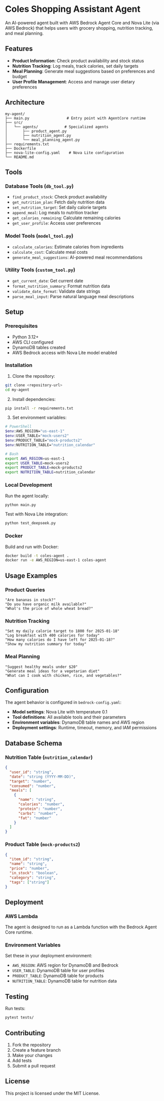 # Coles Shopping Assistant Agent

An AI-powered agent built with AWS Bedrock Agent Core and Nova Lite (via AWS Bedrock) that helps users with grocery shopping, nutrition tracking, and meal planning.

## Features

- **Product Information**: Check product availability and stock status
- **Nutrition Tracking**: Log meals, track calories, set daily targets
- **Meal Planning**: Generate meal suggestions based on preferences and budget
- **User Profile Management**: Access and manage user dietary preferences

## Architecture

```
my-agent/
├── main.py                 # Entry point with AgentCore runtime
├── src/
│   └── agents/            # Specialized agents
│       ├── product_agent.py
│       ├── nutrition_agent.py
│       └── meal_planning_agent.py
├── requirements.txt
├── Dockerfile
├── nova-lite-config.yaml    # Nova Lite configuration
└── README.md
```

## Tools

### Database Tools (`db_tool.py`)
- `find_product_stock`: Check product availability
- `get_nutrition_plan`: Fetch daily nutrition data
- `set_nutrition_target`: Set daily calorie targets
- `append_meal`: Log meals to nutrition tracker
- `get_calories_remaining`: Calculate remaining calories
- `get_user_profile`: Access user preferences

### Model Tools (`model_tool.py`)
- `calculate_calories`: Estimate calories from ingredients
- `calculate_cost`: Calculate meal costs
- `generate_meal_suggestions`: AI-powered meal recommendations

### Utility Tools (`custom_tool.py`)
- `get_current_date`: Get current date
- `format_nutrition_summary`: Format nutrition data
- `validate_date_format`: Validate date strings
- `parse_meal_input`: Parse natural language meal descriptions

## Setup

### Prerequisites
- Python 3.12+
- AWS CLI configured
- DynamoDB tables created
- AWS Bedrock access with Nova Lite model enabled

### Installation

1. Clone the repository:
```bash
git clone <repository-url>
cd my-agent
```

2. Install dependencies:
```bash
pip install -r requirements.txt
```

3. Set environment variables:
```bash
# PowerShell
$env:AWS_REGION="us-east-1"
$env:USER_TABLE="mock-users2"
$env:PRODUCT_TABLE="mock-products2"
$env:NUTRITION_TABLE="nutrition_calendar"

# Bash
export AWS_REGION=us-east-1
export USER_TABLE=mock-users2
export PRODUCT_TABLE=mock-products2
export NUTRITION_TABLE=nutrition_calendar
```

### Local Development

Run the agent locally:
```bash
python main.py
```

Test with Nova Lite integration:
```bash
python test_deepseek.py
```

### Docker

Build and run with Docker:
```bash
docker build -t coles-agent .
docker run -e AWS_REGION=us-east-1 coles-agent
```

## Usage Examples

### Product Queries
```
"Are bananas in stock?"
"Do you have organic milk available?"
"What's the price of whole wheat bread?"
```

### Nutrition Tracking
```
"Set my daily calorie target to 1800 for 2025-01-18"
"Log breakfast with 400 calories for today"
"How many calories do I have left for 2025-01-18?"
"Show my nutrition summary for today"
```

### Meal Planning
```
"Suggest healthy meals under $20"
"Generate meal ideas for a vegetarian diet"
"What can I cook with chicken, rice, and vegetables?"
```

## Configuration

The agent behavior is configured in `bedrock-config.yaml`:

- **Model settings**: Nova Lite with temperature 0.1
- **Tool definitions**: All available tools and their parameters
- **Environment variables**: DynamoDB table names and AWS region
- **Deployment settings**: Runtime, timeout, memory, and IAM permissions

## Database Schema

### Nutrition Table (`nutrition_calendar`)
```json
{
  "user_id": "string",
  "date": "string (YYYY-MM-DD)",
  "target": "number",
  "consumed": "number", 
  "meals": [
    {
      "name": "string",
      "calories": "number",
      "protein": "number",
      "carbs": "number",
      "fat": "number"
    }
  ]
}
```

### Product Table (`mock-products2`)
```json
{
  "item_id": "string",
  "name": "string",
  "price": "number",
  "in_stock": "boolean",
  "category": "string",
  "tags": ["string"]
}
```

## Deployment

### AWS Lambda
The agent is designed to run as a Lambda function with the Bedrock Agent Core runtime.

### Environment Variables
Set these in your deployment environment:
- `AWS_REGION`: AWS region for DynamoDB and Bedrock
- `USER_TABLE`: DynamoDB table for user profiles
- `PRODUCT_TABLE`: DynamoDB table for products
- `NUTRITION_TABLE`: DynamoDB table for nutrition data

## Testing

Run tests:
```bash
pytest tests/
```

## Contributing

1. Fork the repository
2. Create a feature branch
3. Make your changes
4. Add tests
5. Submit a pull request

## License

This project is licensed under the MIT License.
